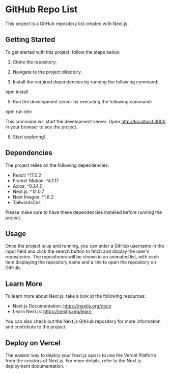 # GitHub Repo List

This project is a GitHub repository list created with Next.js.

## Getting Started

To get started with this project, follow the steps below:

1. Clone the repository.

2. Navigate to the project directory.

3. Install the required dependencies by running the following command:


npm install

5. Run the development server by executing the following command:

npm run dev


This command will start the development server. Open [http://localhost:3000](http://localhost:3000) in your browser to see the project.

6. Start exploring!

## Dependencies

The project relies on the following dependencies:

- React: ^17.0.2
- Framer Motion: ^4.1.17
- Axios: ^0.24.0
- Next.js: ^12.0.7
- Next Images: ^1.8.2
- TailwindsCss

Please make sure to have these dependencies installed before running the project.

## Usage

Once the project is up and running, you can enter a GitHub username in the input field and click the search button to fetch and display the user's repositories. The repositories will be shown in an animated list, with each item displaying the repository name and a link to open the repository on GitHub.

## Learn More

To learn more about Next.js, take a look at the following resources:

- Next.js Documentation: https://nextjs.org/docs
- Learn Next.js: https://nextjs.org/learn

You can also check out the Next.js GitHub repository for more information and contribute to the project.

## Deploy on Vercel

The easiest way to deploy your Next.js app is to use the Vercel Platform from the creators of Next.js. For more details, refer to the Next.js deployment documentation.



